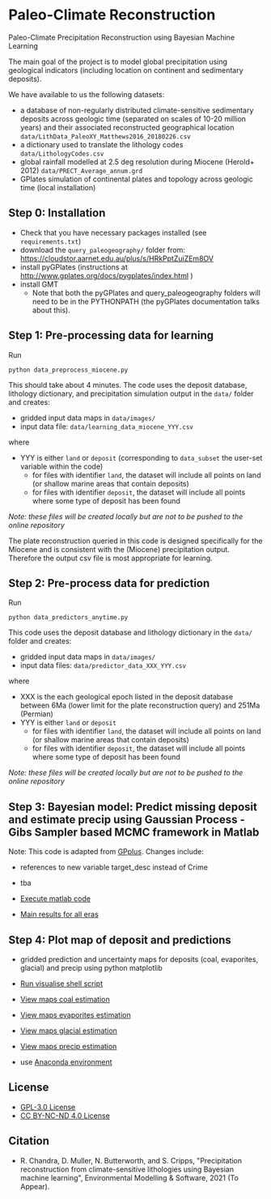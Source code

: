 # Paleo-Climate Reconstruction
Paleo-Climate Precipitation Reconstruction using Bayesian Machine Learning

The main goal of the project is to model global precipitation using geological indicators (including location on continent and sedimentary deposits).

We have available to us the following datasets:
- a database of non-regularly distributed climate-sensitive sedimentary deposits across geologic time (separated on scales of 10-20 million years) and their associated reconstructed geographical location `data/LithData_PaleoXY_Matthews2016_20180226.csv`
- a dictionary used to translate the lithology codes `data/LithologyCodes.csv`
- global rainfall modelled at 2.5 deg resolution during Miocene (Herold+ 2012) `data/PRECT_Average_annum.grd`
- GPlates simulation of continental plates and topology across geologic time (local installation)



## Step 0: Installation
* Check that you have necessary packages installed (see `requirements.txt`)
* download the `query_paleogeography/` folder from: https://cloudstor.aarnet.edu.au/plus/s/HRkPptZuiZEm8OV 
* install pyGPlates (instructions at http://www.gplates.org/docs/pygplates/index.html )
* install GMT
  * Note that both the pyGPlates and query_paleogeography folders will need to be in the PYTHONPATH (the pyGPlates documentation talks about this).

## Step 1: Pre-processing data for learning
Run
```
python data_preprocess_miocene.py
```
This should take about 4 minutes. The code uses the deposit database, lithology dictionary, and precipitation simulation output in the `data/` folder and creates:
* gridded input data maps in `data/images/`
* input data file: `data/learning_data_miocene_YYY.csv`

where 

* YYY is either `land` or `deposit` (corresponding to `data_subset` the user-set variable within the code)
  * for files with identifier `land`, the dataset will include all points on land (or shallow marine areas that contain deposits)
  * for files with identifier `deposit`, the dataset will include all points where some type of deposit has been found

_Note: these files will be created locally but are not to be pushed to the online repository_

The plate reconstruction queried in this code is designed specifically for the Miocene and is consistent with the (Miocene) precipitation output. Therefore the output csv file is most appropriate for learning.

 

## Step 2: Pre-process data for prediction
Run
```
python data_predictors_anytime.py
```
This code uses the deposit database and lithology dictionary in the `data/` folder and creates:
* gridded input data maps in `data/images/`
* input data files: `data/predictor_data_XXX_YYY.csv`

where 

* XXX is the each geological epoch listed in the deposit database between 6Ma (lower limit for the plate reconstruction query) and 251Ma (Permian)
* YYY is either `land` or `deposit`
  * for files with identifier `land`, the dataset will include all points on land (or shallow marine areas that contain deposits)
  * for files with identifier `deposit`, the dataset will include all points where some type of deposit has been found

_Note: these files will be created locally but are not to be pushed to the online repository_


## Step 3: Bayesian model: Predict missing deposit and estimate precip using Gaussian Process - Gibs Sampler based MCMC framework in Matlab


Note: This code is adapted from [GPplus](https://github.com/sebhaan/GPplus). Changes include:
* references to new variable target_desc instead of Crime 
* tba


* [Execute matlab code ](https://github.com/EarthByte/paleoclimate-reconstruction/blob/master/reconstruction_prediction/model/predmodel_framework.m)
* [Main results for all eras](https://github.com/EarthByte/paleoclimate-reconstruction/blob/master/reconstruction_prediction/model/results_all.csv)




## Step 4: Plot map of deposit and predictions
  
* gridded prediction and uncertainty maps  for deposits (coal, evaporites, glacial) and precip using python matplotlib
* [Run visualise shell script ](https://github.com/EarthByte/paleoclimate-reconstruction/blob/master/reconstruction_prediction/run_results_visualisations_.sh)

* [View maps coal estimation](https://github.com/EarthByte/paleoclimate-reconstruction/tree/master/reconstruction_prediction/results_depositsprecip/coal)

* [View maps evaporites estimation](https://github.com/EarthByte/paleoclimate-reconstruction/tree/master/reconstruction_prediction/results_depositsprecip/evaporites)

* [View maps glacial estimation](https://github.com/EarthByte/paleoclimate-reconstruction/tree/master/reconstruction_prediction/results_depositsprecip/glacial)


* [View maps precip estimation](https://github.com/EarthByte/paleoclimate-reconstruction/tree/master/reconstruction_prediction/results_depositsprecip/precitmap)

* use [Anaconda environment](environment.yml)

## License

*  [GPL-3.0 License](https://www.gnu.org/licenses/quick-guide-gplv3.html)   
* [CC BY-NC-ND 4.0 License](https://creativecommons.org/licenses/by-nc-nd/4.0/)

## Citation
* R. Chandra, D. Muller, N. Butterworth, and S. Cripps, "Precipitation reconstruction from climate-sensitive lithologies using Bayesian machine learning", Environmental Modelling & Software, 2021 (To Appear). 





